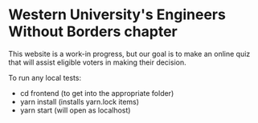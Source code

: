 # Western University's Engineers Without Borders chapter

This website is a work-in progress, but our goal is to make an online quiz that will assist eligible voters in making their decision.

To run any local tests:
- cd frontend (to get into the appropriate folder)
- yarn install (installs yarn.lock items)
- yarn start (will open as localhost)

